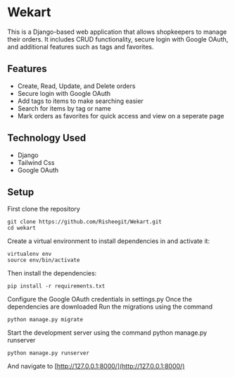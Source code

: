 # Wekart

This is a Django-based web application that allows shopkeepers to manage their orders. It includes CRUD functionality, secure login with Google OAuth, and additional features such as tags and favorites.

## Features

* Create, Read, Update, and Delete orders
* Secure login with Google OAuth
* Add tags to items to make searching easier
* Search for items by tag or name
* Mark orders as favorites for quick access and view on a seperate page

## Technology Used

* Django
* Tailwind Css
* Google OAuth

## Setup

First clone the repository

    git clone https://github.com/Risheegit/Wekart.git
    cd wekart

Create a virtual environment to install dependencies in and activate it:

    virtualenv env
    source env/bin/activate

Then install the dependencies:

    pip install -r requirements.txt

Configure the Google OAuth credentials in settings.py
Once the dependencies are downloaded
Run the migrations using the command 

    python manage.py migrate

Start the development server using the command python manage.py runserver


    python manage.py runserver

And navigate to [http://127.0.0.1:8000/](http://127.0.0.1:8000/)